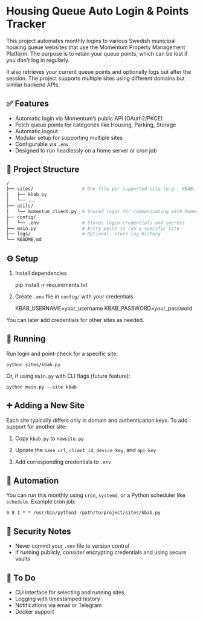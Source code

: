 # Housing Queue Auto Login & Points Tracker

This project automates monthly logins to various Swedish municipal housing queue websites that use the Momentum Property Management Platform. The purpose is to retain your queue points, which can be lost if you don't log in regularly.

It also retrieves your current queue points and optionally logs out after the session. The project supports multiple sites using different domains but similar backend APIs.

## ✅ Features

- Automatic login via Momentum’s public API (OAuth2/PKCE)
- Fetch queue points for categories like Housing, Parking, Storage
- Automatic logout
- Modular setup for supporting multiple sites
- Configurable via `.env`
- Designed to run headlessly on a home server or cron job

## 📁 Project Structure

```bash
/
├── sites/                  # One file per supported site (e.g., KBAB, Gavlegårdarna)
│   ├── kbab.py
│   └── ...
├── utils/
│   └── momentum_client.py  # Shared logic for communicating with Momentum API
├── config/
│   └── .env                # Stores login credentials and secrets
├── main.py                 # Entry point to run a specific site
├── logs/                   # Optional: store log history
└── README.md
```

## ⚙️ Setup

1. Install dependencies

    pip install -r requirements.txt

2. Create `.env` file in `config/` with your credentials

    KBAB_USERNAME=your_username
    KBAB_PASSWORD=your_password

You can later add credentials for other sites as needed.

## 🚀 Running

Run login and point-check for a specific site:

    python sites/kbab.py

Or, if using `main.py` with CLI flags (future feature):

    python main.py --site kbab

## ➕ Adding a New Site

Each site typically differs only in domain and authentication keys. To add support for another site:

1. Copy `kbab.py` to `newsite.py`

2. Update the `base_url`, `client_id`, `device_key`, and `api_key`
3. Add corresponding credentials to `.env`

## 📅 Automation

You can run this monthly using `cron`, `systemd`, or a Python scheduler like `schedule`. Example cron job:

    0 8 1 * * /usr/bin/python3 /path/to/project/sites/kbab.py

## 🔐 Security Notes

- Never commit your `.env` file to version control
- If running publicly, consider encrypting credentials and using secure vaults

## 🧩 To Do

- CLI interface for selecting and running sites
- Logging with timestamped history
- Notifications via email or Telegram
- Docker support
